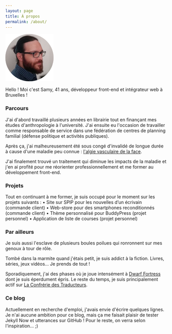 ```yaml
---
layout: page
title: À propos
permalink: /about/
---
```


![Photo CV.png](https://github.com/Yoplala/yoplala.github.io/blob/master/images/PhotoCV.png)

Hello ! Moi c'est Samy, 41 ans, développeur front-end et intégrateur web à Bruxelles !

	
### Parcours

J'ai d'abord travaillé plusieurs années en librairie tout en finançant mes études d'anthropologie à l'université. J'ai ensuite eu l'occasion de travailler comme responsable de service dans une fédération de centres de planning familial (défense politique et activités publiques). 

Après ça, j'ai malheureusement été sous congé d'invalidé de longue durée à cause d'une maladie peu connue : [l'algie vasculaire de la face](https://fr.wikipedia.org/wiki/Algie_vasculaire_de_la_face).

J'ai finalement trouvé un traitement qui diminue les impacts de la maladie et j'en ai profité pour me réorienter professionnellement et me former au développement front-end. 


### Projets

Tout en continuant à me former, je suis occupé pour le moment sur les projets suivants :
	• Site sur SPIP pour les nouvelles d’un écrivain (commande client)
	• Web-store pour des smartphones reconditionnés (commande client)
	• Thème personnalisé pour BuddyPress (projet personnel)
	• Application de liste de courses (projet personnel)


### Par ailleurs

Je suis aussi l'esclave de plusieurs boules poilues qui ronronnent sur mes genoux à tour de rôle.

Tombé dans la marmite quand j'étais petit, je suis addict à la fiction. Livres, séries, jeux vidéos... Je prends de tout !

Sporadiquement, j'ai des phases où je joue intensément à [Dwarf Fortress](https://www.bay12games.com/dwarves/) dont je suis éperdument épris. Le reste du temps, je suis principalement actif sur [La Confrérie des Traducteurs](https://www.confrerie-des-traducteurs.fr/).


### Ce blog

Actuellement en recherche d'emploi, j'avais envie d'écrire quelques lignes. Je n'ai aucune ambition pour ce blog, mais ça me faisait plaisir de tester Jekyll Now et utterances  sur GitHub ! Pour le reste, on verra selon l'inspiration... ;)


